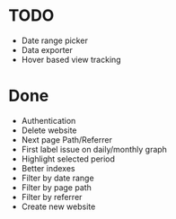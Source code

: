# TODO

- Date range picker
- Data exporter
- Hover based view tracking


# Done

- Authentication
- Delete website
- Next page Path/Referrer
- First label issue on daily/monthly graph
- Highlight selected period
- Better indexes
- Filter by date range
- Filter by page path
- Filter by referrer
- Create new website